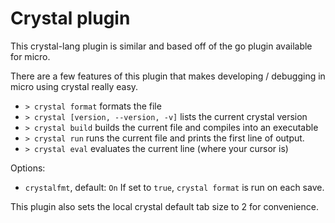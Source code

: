 # Crystal plugin

This crystal-lang plugin is similar and based off of the go plugin available for micro.

There are a few features of this plugin that makes developing / debugging in micro using crystal really easy.

* `> crystal format` formats the file
* `> crystal [version, --version, -v]` lists the current crystal version
* `> crystal build` builds the current file and compiles into an executable
* `> crystal run` runs the current file and prints the first line of output.
* `> crystal eval` evaluates the current line (where your cursor is)

Options:
* `crystalfmt`, default: `On`
If set to `true`, `crystal format` is run on each save.

This plugin also sets the local crystal default tab size to 2 for convenience.
